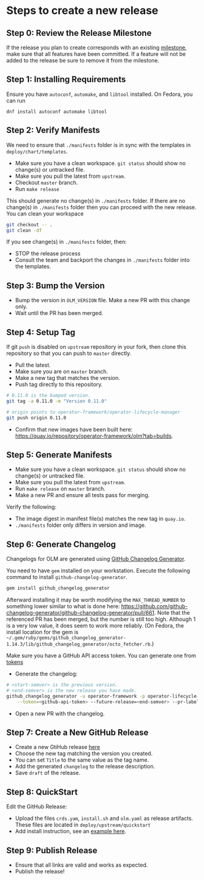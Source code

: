 # Steps to create a new release

## Step 0: Review the Release Milestone
If the release you plan to create corresponds with an existing [milestone](https://github.com/operator-framework/operator-lifecycle-manager/milestone/), make sure that all features have been committed. If a feature will not be added to the release be sure to remove it from the milestone.


## Step 1: Installing Requirements
Ensure you have `autoconf`, `automake`, and `libtool` installed. On Fedora, you can run

```
dnf install autoconf automake libtool
```


## Step 2: Verify Manifests
We need to ensure that `./manifests` folder is in sync with the templates in `deploy/chart/templates`.
* Make sure you have a clean workspace. `git status` should show no change(s) or untracked file.
* Make sure you pull the latest from `upstream`.
* Checkout `master` branch.
* Run `make release`

This should generate no change(s) in `./manifests` folder. If there are no change(s) in `./manifests` folder then you can proceed with the new release. 
You can clean your workspace 
```bash
git checkout -- .
git clean -df
```

If you see change(s) in `./manifests` folder, then:
* STOP the release process
* Consult the team and backport the changes in `./manifests` folder into the templates.


## Step 3: Bump the Version
* Bump the version in `OLM_VERSION` file. Make a new PR with this change only.
* Wait until the PR has been merged.


## Step 4: Setup Tag
If git `push` is disabled on `upstream` repository in your fork, then clone this repository so that you can push to `master` directly.

* Pull the latest.
* Make sure you are on `master` branch.
* Make a new tag that matches the version. 
* Push tag directly to this repository.

```bash
# 0.11.0 is the bumped version.
git tag -a 0.11.0 -m "Version 0.11.0"

# origin points to operator-framework/operator-lifecycle-manager
git push origin 0.11.0
```

* Confirm that new images have been built here: <https://quay.io/repository/operator-framework/olm?tab=builds>.

## Step 5: Generate Manifests
* Make sure you have a clean workspace. `git status` should show no change(s) or untracked file.
* Make sure you pull the latest from `upstream`.
* Run `make release` on `master` branch.
* Make a new PR and ensure all tests pass for merging.

Verify the following:
* The image digest in manifest file(s) matches the new tag in `quay.io`.
* `./manifests` folder only differs in version and image.

## Step 6: Generate Changelog
Changelogs for OLM are generated using [GitHub Changelog Generator](https://github.com/github-changelog-generator/github-changelog-generator).

You need to have `gem` installed on your workstation. Execute the following command to install `github-changelog-generator`.
```bash
gem install github_changelog_generator
``` 

Afterward installing it may be worth modifying the `MAX_THREAD_NUMBER` to something lower similar to what is done here: <https://github.com/github-changelog-generator/github-changelog-generator/pull/661>. Note that the referenced PR has been merged, but the number is still too high. Although 1 is a very low value, it does seem to work more reliably. (On Fedora, the install location for the gem is `~/.gem/ruby/gems/github_changelog_generator-1.14.3/lib/github_changelog_generator/octo_fetcher.rb`.)

Make sure you have a GitHub API access token. You can generate one from [tokens](https://github.com/settings/tokens) 

* Generate the changelog:
```bash
# <start-semver> is the previous version.
# <end-semver> is the new release you have made.
github_changelog_generator -u operator-framework -p operator-lifecycle-manager --since-tag=<start-semver> \
    --token=<github-api-token> --future-release=<end-semver> --pr-label="**Other changes:**" -b CHANGELOG.md
```
* Open a new PR with the changelog.

## Step 7: Create a New GitHub Release
* Create a new GtiHub release [here](https://github.com/operator-framework/operator-lifecycle-manager/releases/new)
* Choose the new tag matching the version you created.
* You can set `Title` to the same value as the tag name.
* Add the generated `changelog` to the release description.
* Save `draft` of the release.


## Step 8: QuickStart
Edit the GitHub Release:
* Upload the files `crds.yam`, `install.sh` and `olm.yaml` as release artifacts. These files are located in `deploy/upstream/quickstart`
* Add install instruction, see an [example here](https://github.com/operator-framework/operator-lifecycle-manager/releases/tag/0.10.0#Install).


## Step 9: Publish Release
* Ensure that all links are valid and works as expected.
* Publish the release!